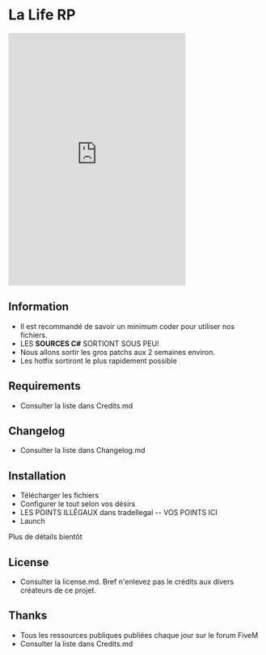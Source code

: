 # La Life RP

<iframe src="https://discordapp.com/widget?id=305731436533514241&theme=dark" width="350" height="500" allowtransparency="true" frameborder="0"></iframe>

## Information

- Il est recommandé de savoir un minimum coder pour utiliser nos fichiers.
- LES **SOURCES C#** SORTIONT SOUS PEU!
- Nous allons sortir les gros patchs aux 2 semaines environ.
- Les hotfix sortiront le plus rapidement possible

## Requirements

- Consulter la liste dans Credits.md

## Changelog

- Consulter la liste dans Changelog.md

## Installation

- Télécharger les fichiers
- Configurer le tout selon vos désirs
- LES POINTS ILLÉGAUX dans tradeIlegal     -- VOS POINTS ICI
- Launch

Plus de détails bientôt

## License

- Consulter la license.md. Bref n'enlevez pas le crédits aux divers créateurs de ce projet.

## Thanks

- Tous les ressources publiques publiées chaque jour sur le forum FiveM
- Consulter la liste dans Credits.md
